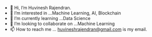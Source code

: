- 👋 Hi, I’m Huvinesh Rajendran.
- 👀 I’m interested in ...Machine Learning, AI, Blockchain
- 🌱 I’m currently learning ...Data Science 
- 💞️ I’m looking to collaborate on ...Machine Learning
- 📫 How to reach me ... huvineshrajendran@gmail.com is my email.

<!---
Huvinesh-Rajendran-12/Huvinesh-Rajendran-12 is a ✨ special ✨ repository because its `README.md` (this file) appears on your GitHub profile.
You can click the Preview link to take a look at your changes.
--->
